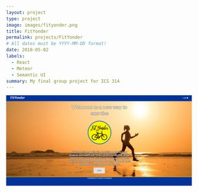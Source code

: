 ```yaml
---
layout: project
type: project
image: images/fityonder.png
title: FitYonder
permalink: projects/FitYonder
# All dates must be YYYY-MM-DD format!
date: 2018-05-02
labels:
  - React
  - Meteor
  - Semantic UI
summary: My final group project for ICS 314
---
```

<img class="ui medium middle floated image" src="../images/fityonder2.png">
